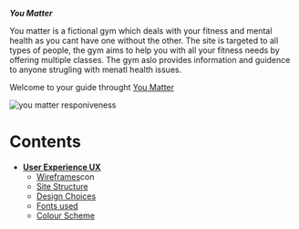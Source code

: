 **_You Matter_**

You matter is a fictional gym which deals with your fitness and mental health as you cant have one without the other. The site is targeted to all types of people, the gym aims to help you with all your fitness needs by offering multiple classes. The gym aslo provides information and guidence to anyone strugling with menatl health issues. 

Welcome to your guide throught <a href="https://jon9851.github.io/You-Matter-/" target="_blank" rel="noopner">You Matter</a>

![you matter responiveness](assets/css/readme-images/responsive.png)

# Contents

* [**User Experience UX**](<#user-experience-ux>)
    * [Wireframes](<#wireframes>)con
    * [Site Structure](<#site-structure>)
    * [Design Choices](<#design-choices>)
    *  [Fonts used](<#Fonts>)
    *  [Colour Scheme](<#colour-scheme>)